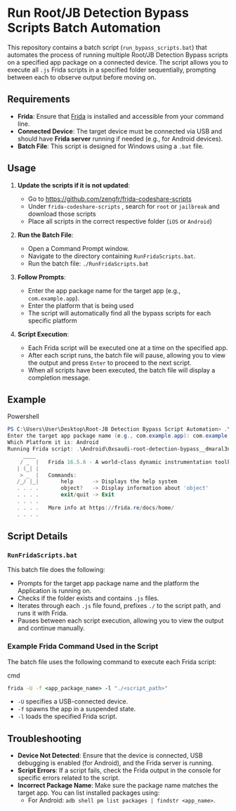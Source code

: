 ﻿
# Run Root/JB Detection Bypass Scripts Batch Automation

This repository contains a batch script (`run_bypass_scripts.bat`) that automates the process of running multiple Root/JB Detection Bypass scripts on a specified app package on a connected device. The script allows you to execute all `.js` Frida scripts in a specified folder sequentially, prompting between each to observe output before moving on.

## Requirements

-   **Frida**: Ensure that [Frida](https://frida.re/) is installed and accessible from your command line.
-   **Connected Device**: The target device must be connected via USB and should have **Frida server** running if needed (e.g., for Android devices).
-   **Batch File**: This script is designed for Windows using a `.bat` file.

## Usage

1.  **Update the scripts if it is not updated**:
    
    - Go to https://github.com/zengfr/frida-codeshare-scripts
    - Under `frida-codeshare-scripts`  , search for `root` or `jailbreak` and download those scripts
    - Place all scripts in the correct respective folder (`iOS` or `Android`)
2.  **Run the Batch File**:
    
    -   Open a Command Prompt window.
    -   Navigate to the directory containing `RunFridaScripts.bat`.
    -   Run the batch file:
        `./RunFridaScripts.bat` 
        
3.  **Follow Prompts**:
    
    -   Enter the app package name for the target app (e.g., `com.example.app`).
    -   Enter the platform that is being used
    -   The script will automatically find all the bypass scripts for each specific platform
4.  **Script Execution**:
    
    -   Each Frida script will be executed one at a time on the specified app.
    -   After each script runs, the batch file will pause, allowing you to view the output and press `Enter` to proceed to the next script.
    -   When all scripts have been executed, the batch file will display a completion message.

## Example
Powershell

```powershell
PS C:\Users\User\Desktop\Root-JB Detection Bypass Script Automation> .\run_bypass_scripts.bat
Enter the target app package name (e.g., com.example.app): com.example.app
Which Platform it is: Android
Running Frida script: .\Android\0xsaudi-root-detection-bypass__dmaral3noz.js on app: com.example.app
     ____
    / _  |   Frida 16.5.6 - A world-class dynamic instrumentation toolkit
   | (_| |
    > _  |   Commands:
   /_/ |_|       help      -> Displays the help system
   . . . .       object?   -> Display information about 'object'
   . . . .       exit/quit -> Exit
   . . . .
   . . . .   More info at https://frida.re/docs/home/
   . . . .
``` 

## Script Details

### `RunFridaScripts.bat`

This batch file does the following:

-   Prompts for the target app package name and the platform the Application is running on.
-   Checks if the folder exists and contains `.js` files.
-   Iterates through each `.js` file found, prefixes `./` to the script path, and runs it with Frida.
-   Pauses between each script execution, allowing you to view the output and continue manually.

### Example Frida Command Used in the Script

The batch file uses the following command to execute each Frida script:

cmd
```cmd
frida -U -f <app_package_name> -l "./<script_path>"
``` 

-   `-U` specifies a USB-connected device.
-   `-f` spawns the app in a suspended state.
-   `-l` loads the specified Frida script.

## Troubleshooting

-   **Device Not Detected**: Ensure that the device is connected, USB debugging is enabled (for Android), and the Frida server is running.
-   **Script Errors**: If a script fails, check the Frida output in the console for specific errors related to the script.
-   **Incorrect Package Name**: Make sure the package name matches the target app. You can list installed packages using:
    -   For Android: `adb shell pm list packages | findstr <app_name>`.
